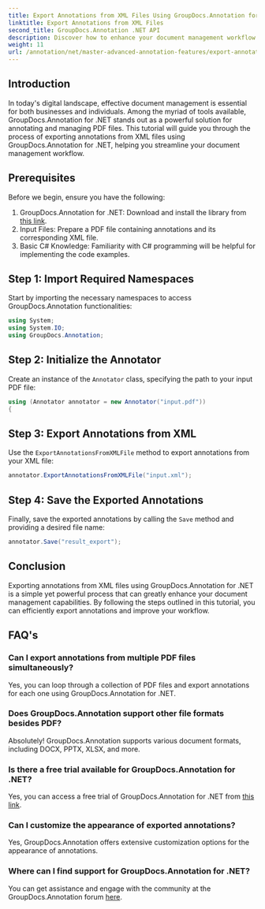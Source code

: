 ```yaml
---
title: Export Annotations from XML Files Using GroupDocs.Annotation for .NET
linktitle: Export Annotations from XML Files
second_title: GroupDocs.Annotation .NET API
description: Discover how to enhance your document management workflow by exporting annotations from XML files with GroupDocs.Annotation for .NET. This comprehensive tutorial provides step-by-step.
weight: 11
url: /annotation/net/master-advanced-annotation-features/export-annotations-from-xml-file/
---
```

## Introduction

In today's digital landscape, effective document management is essential for both businesses and individuals. Among the myriad of tools available, GroupDocs.Annotation for .NET stands out as a powerful solution for annotating and managing PDF files. This tutorial will guide you through the process of exporting annotations from XML files using GroupDocs.Annotation for .NET, helping you streamline your document management workflow.

## Prerequisites

Before we begin, ensure you have the following:

1. GroupDocs.Annotation for .NET: Download and install the library from [this link](https://releases.groupdocs.com/annotation/net/).
2. Input Files: Prepare a PDF file containing annotations and its corresponding XML file.
3. Basic C# Knowledge: Familiarity with C# programming will be helpful for implementing the code examples.

## Step 1: Import Required Namespaces

Start by importing the necessary namespaces to access GroupDocs.Annotation functionalities:

```csharp
using System;
using System.IO;
using GroupDocs.Annotation;
```

## Step 2: Initialize the Annotator

Create an instance of the `Annotator` class, specifying the path to your input PDF file:

```csharp
using (Annotator annotator = new Annotator("input.pdf"))
{
```

## Step 3: Export Annotations from XML

Use the `ExportAnnotationsFromXMLFile` method to export annotations from your XML file:

```csharp
annotator.ExportAnnotationsFromXMLFile("input.xml");
```

## Step 4: Save the Exported Annotations

Finally, save the exported annotations by calling the `Save` method and providing a desired file name:

```csharp
annotator.Save("result_export");
```

## Conclusion

Exporting annotations from XML files using GroupDocs.Annotation for .NET is a simple yet powerful process that can greatly enhance your document management capabilities. By following the steps outlined in this tutorial, you can efficiently export annotations and improve your workflow.

## FAQ's

### Can I export annotations from multiple PDF files simultaneously?

Yes, you can loop through a collection of PDF files and export annotations for each one using GroupDocs.Annotation for .NET.

### Does GroupDocs.Annotation support other file formats besides PDF?

Absolutely! GroupDocs.Annotation supports various document formats, including DOCX, PPTX, XLSX, and more.

### Is there a free trial available for GroupDocs.Annotation for .NET?

Yes, you can access a free trial of GroupDocs.Annotation for .NET from [this link](https://releases.groupdocs.com/).

### Can I customize the appearance of exported annotations?

Yes, GroupDocs.Annotation offers extensive customization options for the appearance of annotations.

### Where can I find support for GroupDocs.Annotation for .NET?

You can get assistance and engage with the community at the GroupDocs.Annotation forum [here](https://forum.groupdocs.com/c/annotation/10).
